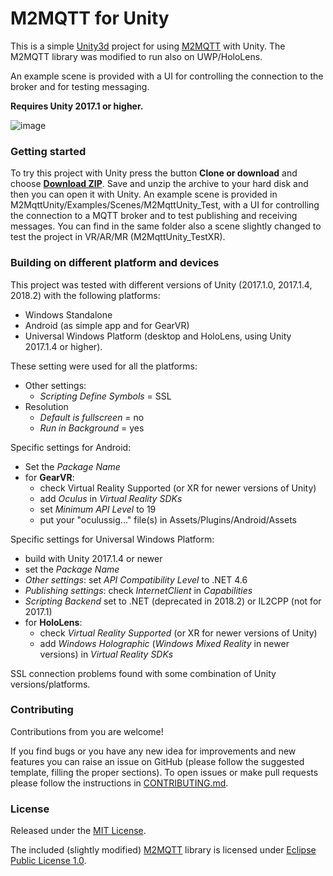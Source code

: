 M2MQTT for Unity
====================
This is a simple [Unity3d](http://unity3d.com/) project for using [M2MQTT](https://github.com/eclipse/paho.mqtt.m2mqtt) with Unity.
The M2MQTT library was modified to run also on UWP/HoloLens.

An example scene is provided with a UI for controlling the connection to the broker and for testing messaging.

**Requires Unity 2017.1 or higher.**

 ![image](https://raw.githubusercontent.com/gpvigano/M2MqttUnity/master/images/M2MqttUnity_UI.png)

### Getting started
To try this project with Unity press the button **Clone or download** and choose [**Download ZIP**](https://github.com/gpvigano/M2MqttUnity/archive/master.zip). Save and unzip the archive to your hard disk and then you can open it with Unity.
An example scene is provided in M2MqttUnity/Examples/Scenes/M2MqttUnity_Test, with a UI for controlling the connection to a MQTT broker and to test publishing and receiving messages.
You can find in the same folder also a scene slightly changed to test the project in VR/AR/MR (M2MqttUnity_TestXR).

### Building on different platform and devices
This project was tested with different versions of Unity (2017.1.0, 2017.1.4, 2018.2) with the following platforms:
* Windows Standalone
* Android (as simple app and for GearVR)
* Universal Windows Platform (desktop and HoloLens, using Unity 2017.1.4 or higher).

These setting were used for all the platforms:
* Other settings:
  * *Scripting Define Symbols* = SSL
* Resolution
  * *Default is fullscreen* = no
  * *Run in Background* = yes

Specific settings for Android:
* Set the *Package Name*
* for **GearVR**:
  * check Virtual Reality Supported (or XR for newer versions of Unity)
  * add *Oculus* in *Virtual Reality SDKs*
  * set *Minimum API Level* to 19
  * put your "oculussig..." file(s) in Assets/Plugins/Android/Assets

Specific settings for Universal Windows Platform:
* build with Unity 2017.1.4 or newer
* set the *Package Name*
* *Other settings*: set *API Compatibility Level* to .NET 4.6
* *Publishing settings*: check *InternetClient* in *Capabilities*  
* *Scripting Backend* set to .NET (deprecated in 2018.2) or IL2CPP (not for 2017.1)
* for **HoloLens**:
  * check *Virtual Reality Supported* (or XR for newer versions of Unity)
  * add *Windows Holographic* (*Windows Mixed Reality* in newer versions) in *Virtual Reality SDKs*

SSL connection problems found with some combination of Unity versions/platforms.


### Contributing

Contributions from you are welcome!

If you find bugs or you have any new idea for improvements and new features you can raise an issue on GitHub (please follow the suggested template, filling the proper sections). To open issues or make pull requests please follow the instructions in [CONTRIBUTING.md](https://github.com/gpvigano/M2mqttUnity/blob/master/CONTRIBUTING.md).

### License

Released under the [MIT License](https://github.com/gpvigano/M2MqttUnity/blob/master/LICENSE.txt).

The included (slightly modified) [M2MQTT](https://github.com/eclipse/paho.mqtt.m2mqtt) library is licensed under [Eclipse Public License 1.0](https://github.com/eclipse/paho.mqtt.m2mqtt/blob/master/LICENSE).